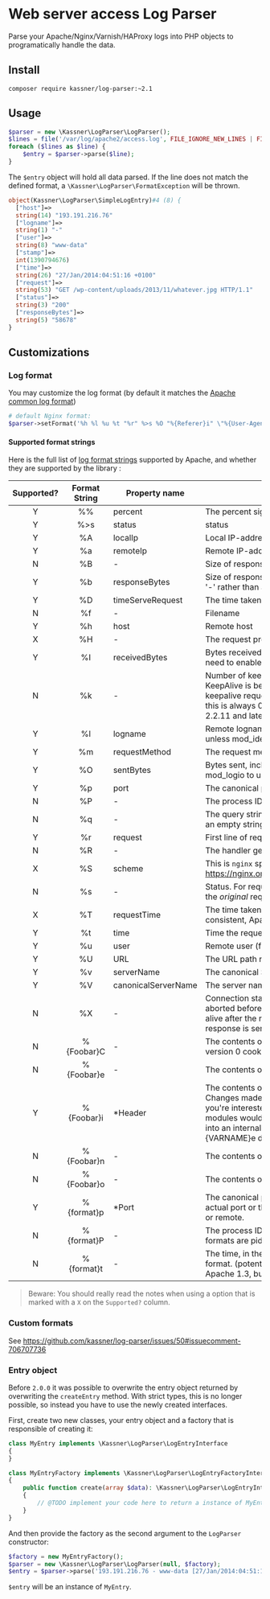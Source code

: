 # Web server access Log Parser

Parse your Apache/Nginx/Varnish/HAProxy logs into PHP objects to programatically handle the data.

## Install

```
composer require kassner/log-parser:~2.1
```

## Usage

```php
$parser = new \Kassner\LogParser\LogParser();
$lines = file('/var/log/apache2/access.log', FILE_IGNORE_NEW_LINES | FILE_SKIP_EMPTY_LINES);
foreach ($lines as $line) {
    $entry = $parser->parse($line);
}
```

The `$entry` object will hold all data parsed. If the line does not match the defined format, a `\Kassner\LogParser\FormatException` will be thrown.

```php
object(Kassner\LogParser\SimpleLogEntry)#4 (8) {
  ["host"]=>
  string(14) "193.191.216.76"
  ["logname"]=>
  string(1) "-"
  ["user"]=>
  string(8) "www-data"
  ["stamp"]=>
  int(1390794676)
  ["time"]=>
  string(26) "27/Jan/2014:04:51:16 +0100"
  ["request"]=>
  string(53) "GET /wp-content/uploads/2013/11/whatever.jpg HTTP/1.1"
  ["status"]=>
  string(3) "200"
  ["responseBytes"]=>
  string(5) "58678"
}
```

## Customizations

### Log format

You may customize the log format (by default it matches the [Apache common log format](https://httpd.apache.org/docs/2.2/en/logs.html#common))

```php
# default Nginx format:
$parser->setFormat('%h %l %u %t "%r" %>s %O "%{Referer}i" \"%{User-Agent}i"');
```

#### Supported format strings

Here is the full list of [log format strings](https://httpd.apache.org/docs/2.2/en/mod/mod_log_config.html#formats) supported by Apache, and whether they are supported by the library :

| Supported? | Format String | Property name | Description |
|:----------:|:-------------:|---------------|-------------|
| Y | %% | percent |The percent sign |
| Y | %>s | status |status |
| Y | %A | localIp |Local IP-address |
| Y | %a | remoteIp |Remote IP-address |
| N | %B | - |Size of response in bytes, excluding HTTP headers. |
| Y | %b | responseBytes |Size of response in bytes, excluding HTTP headers. In CLF format, i.e. a '-' rather than a 0 when no bytes are sent. |
| Y | %D | timeServeRequest | The time taken to serve the request, in microseconds. |
| N | %f | - | Filename |
| Y | %h | host |Remote host |
| X | %H | - |The request protocol (this is Apache specific) |
| Y | %I | receivedBytes | Bytes received, including request and headers, cannot be zero. You need to enable mod_logio to use this. |
| N | %k | - | Number of keepalive requests handled on this connection. Interesting if KeepAlive is being used, so that, for example, a '1' means the first keepalive request after the initial one, '2' the second, etc...; otherwise this is always 0 (Y indicating the initial request). Available in versions 2.2.11 and later. |
| Y | %l | logname | Remote logname (from identd, if supplied). This will return a dash unless mod_ident is present and IdentityCheck is set On. |
| Y | %m | requestMethod | The request method |
| Y | %O | sentBytes | Bytes sent, including headers, cannot be zero. You need to enable mod_logio to use this. |
| Y | %p | port | The canonical port of the server serving the request |
| N | %P | - | The process ID of the child that serviced the request. |
| N | %q | - | The query string (prepended with a ? if a query string exists, otherwise an empty string) |
| Y | %r | request | First line of request |
| N | %R | - | The handler generating the response (if any). |
| X | %S | scheme | This is `nginx` specific: https://nginx.org/en/docs/http/ngx_http_core_module.html#var_scheme |
| N | %s | - | Status. For requests that got internally redirected, this is the status of the *original* request --- %>s for the last. |
| X | %T | requestTime | The time taken to serve the request, in seconds. This option is not consistent, Apache won't inform the milisecond part. |
| Y | %t | time | Time the request was received (standard english format) |
| Y | %u | user | Remote user (from auth; may be bogus if return status (%s) is 401) |
| Y | %U | URL | The URL path requested, not including any query string. |
| Y | %v | serverName | The canonical ServerName of the server serving the request. |
| Y | %V | canonicalServerName | The server name according to the UseCanonicalName setting. |
| N | %X | - | Connection status when response is completed: X = connection aborted before the response completed. + = connection may be kept alive after the response is sent. - = connection will be closed after the response is sent. |
| N | %{Foobar}C | - | The contents of cookie Foobar in the request sent to the server. Only version 0 cookies are fully supported. |
| N | %{Foobar}e | - | The contents of the environment variable FOOBAR |
| Y | %{Foobar}i | *Header | The contents of Foobar: header line(s) in the request sent to the server. Changes made by other modules (e.g. mod_headers) affect this. If you're interested in what the request header was prior to when most modules would have modified it, use mod_setenvif to copy the header into an internal environment variable and log that value with the %{VARNAME}e described above. |
| N | %{Foobar}n | - | The contents of note Foobar from another module. |
| N | %{Foobar}o | - | The contents of Foobar: header line(s) in the reply. |
| Y | %{format}p | *Port | The canonical port of the server serving the request or the server's actual port or the client's actual port. Valid formats are canonical, local, or remote. |
| N | %{format}P | - | The process ID or thread id of the child that serviced the request. Valid formats are pid, tid, and hextid. hextid requires APR 1.2.0 or higher. |
| N | %{format}t | - | The time, in the form given by format, which should be in strftime(3) format. (potentially localized) (This directive was %c in late versions of Apache 1.3, but this conflicted with the historical ssl %{var}c syntax.) |

> Beware: You should really read the notes when using a option that is marked with a `X` on the `Supported?` column.

### Custom formats

See https://github.com/kassner/log-parser/issues/50#issuecomment-706707736

### Entry object

Before `2.0.0` it was possible to overwrite the entry object returned by overwriting the `createEntry` method. With strict types, this is no longer possible, so instead you have to use the newly created interfaces.

First, create two new classes, your entry object and a factory that is responsible of creating it:

```php
class MyEntry implements \Kassner\LogParser\LogEntryInterface
{
}

class MyEntryFactory implements \Kassner\LogParser\LogEntryFactoryInterface
{
    public function create(array $data): \Kassner\LogParser\LogEntryInterface
    {
        // @TODO implement your code here to return a instance of MyEntry
    }
}
```

And then provide the factory as the second argument to the `LogParser` constructor:

```php
$factory = new MyEntryFactory();
$parser = new \Kassner\LogParser\LogParser(null, $factory);
$entry = $parser->parse('193.191.216.76 - www-data [27/Jan/2014:04:51:16 +0100] "GET /wp-content/uploads/2013/11/whatever.jpg HTTP/1.1" 200 58678');
```

`$entry` will be an instance of `MyEntry`.
